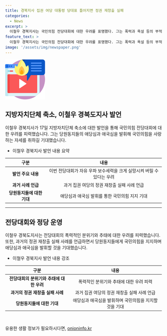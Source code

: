 ```yaml
---
title: 경북지사 집권 여당 대통령 당대표 틀어지면 정권 재창출 실패
categories:
  - News
excerpt: >
  이철우 경북지사는 국민의힘 전당대회에 대한 우려를 표명했다. 그는 폭력과 욕설 등의 부적절한 행태로 인해 보수세력의 실망을 우려하며, 이를 피하기 위해 후보들과 당원들에게 애당심과 애국심을 발휘해 달라고 촉구했다. 이철우 지사는 대통령과 당 대표 간의 관계가 틀어지면 정권 재창출이 실패하고 궤멸된다는 역사적 사례를 언급하며, 이번 전당대회가 이와 같은 우려를 타파하기 위한 기회라고 주장했다.
feature_text: >
  이철우 경북지사는 국민의힘 전당대회에 대한 우려를 표명했다. 그는 폭력과 욕설 등의 부적절한 행태로 인해 보수세력의 실망을 우려하며, 이를 피하기 위해 후보들과 당원들에게 애당심과 애국심을 발휘해 달라고 촉구했다. 이철우 지사는 대통령과 당 대표 간의 관계가 틀어지면 정권 재창출이 실패하고 궤멸된다는 역사적 사례를 언급하며, 이번 전당대회가 이와 같은 우려를 타파하기 위한 기회라고 주장했다.
image: '/assets/img/newspaper.png'
---
```


<p><img src="/assets/img/news.png" alt="rentncar 속보" /></p>

<h2 data-ke-size="size26">지방자치단체 축소, 이철우 경북도지사 발언</h2>

<p data-ke-size="size16">이철우 경북지사가 17일 지방자치단체 축소에 대한 발언을 통해 국민의힘 전당대회에 대한 우려를 피력했습니다. 그는 당원동지들의 애당심과 애국심을 발휘해 국민의힘을 사랑하는 자세를 취하길 기대했습니다.</p>

<ul>
<li>이철우 경북지사 발언 내용 요약</li>
</ul>

<table>
<thead>
<tr>
<th style="text-align: center;">구분</th>
<th style="text-align: center;">내용</th>
</tr>
</thead>
<tbody>
<tr>
<td style="text-align: center; height: 17px;"><b>발언 주요 내용</b></td>
<td style="text-align: center; height: 17px;">이번 전당대회가 자유 우파 보수세력을 크게 실망시켜 버릴 수 있다는 우려</td>
</tr>
<tr>
<td style="text-align: center; height: 17px;"><b>과거 사례 언급</b></td>
<td style="text-align: center; height: 17px;">과거 집권 여당의 정권 재창출 실패 사례 언급</td>
</tr>
<tr>
<td style="text-align: center; height: 17px;"><b>당원동지들에 대한 기대</b></td>
<td style="text-align: center; height: 17px;">애당심과 애국심 발휘를 통한 국민의힘 지지 기대</td>
</tr>
</tbody>
</table>

<hr>

<h2 data-ke-size="size26">전당대회와 정당 운영</h2>

<p data-ke-size="size16">이철우 경북도지사는 전당대회의 폭력적인 분위기와 추태에 대한 우려를 피력했습니다. 또한, 과거의 정권 재창출 실패 사례를 언급하면서 당원동지들에게 국민의힘을 지지하며 애당심과 애국심을 발휘할 것을 기대했습니다.</p>

<ul>
<li>이철우 경북지사 발언 내용 강조</li>
</ul>

<table>
<thead>
<tr>
<th style="text-align: center;">구분</th>
<th style="text-align: center;">내용</th>
</tr>
</thead>
<tbody>
<tr>
<td style="text-align: center; height: 17px;"><b>전당대회의 분위기와 추태에 대한 우려</b></td>
<td style="text-align: center; height: 17px;">폭력적인 분위기와 추태에 대한 우려 피력</td>
</tr>
<tr>
<td style="text-align: center; height: 17px;"><b>과거의 정권 재창출 실패 사례</b></td>
<td style="text-align: center; height: 17px;">과거 집권 여당의 정권 재창출 실패 사례 언급</td>
</tr>
<tr>
<td style="text-align: center; height: 17px;"><b>당원동지들에 대한 기대</b></td>
<td style="text-align: center; height: 17px;">애당심과 애국심을 발휘하며 국민의힘을 지지할 것을 기대</td>
</tr>
</tbody>
</table>

<p data-ke-size="size16">&nbsp;</p>
유용한 생활 정보가 필요하시다면, <a href="https://onioninfo.kr" rel="dofollow">onioninfo.kr</a>


